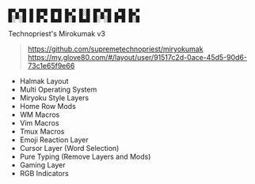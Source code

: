 ```
█▀▄▀█ █ █▀█ █▀█ █▄▀ █░█ █▀▄▀█ ▄▀█ █▄▀ 
█░▀░█ █ █▀▄ █▄█ █░█ █▄█ █░▀░█ █▀█ █░█
```

Technopriest's Mirokumak v3

> https://github.com/supremetechnopriest/miryokumak
> https://my.glove80.com/#/layout/user/91517c2d-0ace-45d5-90d6-73c1e65f9e66

- Halmak Layout
- Multi Operating System
- Miryoku Style Layers
- Home Row Mods
- WM Macros
- Vim Macros
- Tmux Macros
- Emoji Reaction Layer
- Cursor Layer (Word Selection)
- Pure Typing (Remove Layers and Mods)
- Gaming Layer
- RGB Indicators
